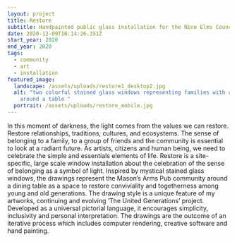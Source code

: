 ```yaml
---
layout: project
title: Restore
subtitle: Handpainted public glass installation for the Nine Elms Council in London.
date: 2020-12-09T16:14:26.351Z
start_year: 2020
end_year: 2020
tags:
  - community
  - art
  - installation
featured_image:
  landscape: /assets/uploads/restore1_desktop2.jpg
  alt: "two colorful stained glass windows representing families with animals
    around a table "
  portrait: /assets/uploads/restore_mobile.jpg
---
```

In this moment of darkness, the light comes from the values we can restore. Restore relationships, traditions, cultures, and ecosystems. The sense of belonging to a family, to a group of friends and the community is essential to look at a radiant future. As artists, citizens and human being, we need to celebrate the simple and essentials elements of life. Restore is a site-specific, large scale window installation about the celebration of the sense of belonging as a symbol of light. Inspired by mystical stained glass windows, the drawings represent the Mason’s Arms Pub community around a dining table as a space to restore conviviality and togetherness among young and old generations. The drawing style is a unique feature of my artworks, continuing and evolving ‘The United Generations’ project. Developed as a universal pictorial language, it encourages simplicity, inclusivity and personal interpretation. The drawings are the outcome of an iterative process which includes computer rendering, creative software and hand painting.